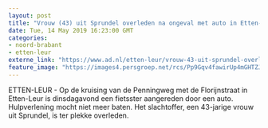 ```yaml
---
layout: post
title: "Vrouw (43) uit Sprundel overleden na ongeval met auto in Etten-Leur"
date: Tue, 14 May 2019 16:23:00 GMT
categories: 
- noord-brabant 
- etten-leur 
externe_link: "https://www.ad.nl/etten-leur/vrouw-43-uit-sprundel-overleden-na-ongeval-met-auto-in-etten-leur~aa301fa4/"
feature_image: "https://images4.persgroep.net/rcs/Pp9Gqv4fawirUp4mGHTZJUD1wHQ/diocontent/148367124/_fitwidth/400/?appId=21791a8992982cd8da851550a453bd7f&quality=0.7"
---
```


ETTEN-LEUR - Op de kruising van de Penningweg met de Florijnstraat in Etten-Leur is dinsdagavond een fietsster aangereden door een auto. Hulpverlening mocht niet meer baten. Het slachtoffer, een 43-jarige vrouw uit Sprundel, is ter plekke overleden.
